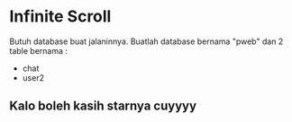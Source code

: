 # Infinite Scroll


Butuh database buat jalaninnya.
Buatlah database bernama "pweb" dan 2 table bernama :
- chat
- user2



## Kalo boleh kasih starnya cuyyyy
